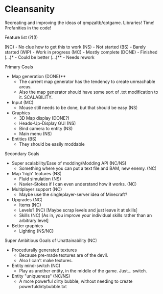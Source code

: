 Cleansanity
===========

Recreating and improving the ideas of qmpzaltb/cptgame. Libraries! Time! Profanities in the code!

Feature list (?)(!)

(NC) - No clue how to get this to work
(NS) - Not started
(BS) - Barely started
(WIP) - Work in progress
(MC) - Mostly complete
(DONE) - Finished
(...)* - Could be better
(...)** - Needs rework

Primary Goals
  - Map generation (DONE)**
    - The current map generator has the tendency to create unreachable areas.
    - Also the map generator should have some sort of .txt modification to it. SCALABILITY.
  - Input (MC)
    - Mouse still needs to be done, but that should be easy (NS)
  - Graphics
    - 3D Map display (DONE?)
    - Heads-Up-Display GUI (NS)
    - Bind camera to entity (NS)
    - Main menu (NS)
  - Entities (BS)
    - They should be easily moddable
  
Secondary Goals
  - Super scalability/Ease of modding/Modding API (NC/NS)
    - Something where you can put a text file and BAM, new enemy. (NC)
  - Map 'high' features (NS)
    - Fluid simulation (NS)
    - Navier-Stokes if I can even understand how it works. (NC)
  - Multiplayer support (NC)
    - Maybe use the singleplayer-server idea of Minecraft?
  - Upgrades (NC)
    - Items (NC)
    - Levels? (NC) [Maybe scrap levels and just leave it at skills]
    - Skills (NC) [As in, you improve your individual skills rather than an arbitrary level]
  - Better graphics
    - Lighting (NS/NC)

Super Ambitious Goals of Unattainability (NC)
  - Procedurally generated textures
    - Because pre-made textures are of the devil.
    - Also I can't make textures.
  - Entity mind-switch (NC)
    - Play as another entity, in the middle of the game. Just... switch.
  - Entity "uniqueness" (NC/NS)
    - A more powerful dirty bubble, without needing to create powerfuldirtybubble.txt
